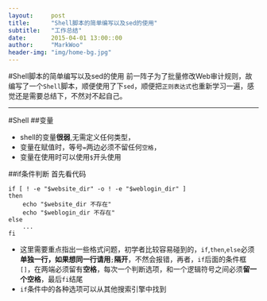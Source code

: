 ```yaml
---
layout:     post
title:      "Shell脚本的简单编写以及sed的使用"
subtitle:   "工作总结"
date:       2015-04-01 13:00::00
author:     "MarkWoo"
header-img: "img/home-bg.jpg"
---
```


#Shell脚本的简单编写以及sed的使用
前一阵子为了批量修改Web审计规则，故编写了一个`Shell`脚本，顺便使用了下`sed`，顺便把`正则表达式`也重新学习一遍，感觉还是需要总结下，不然对不起自己。

---
#Shell
##变量
- shell的变量**很弱**,无需定义任何类型，
- 变量在赋值时，等号`=`两边必须不留任何`空格`，
- 变量在使用时可以使用`$`开头使用

##if条件判断
首先看代码

```shell
if [ ! -e "$website_dir" -o ! -e "$weblogin_dir" ]
then
	echo "$website_dir 不存在"
	echo "$weblogin_dir 不存在"
else
    ...
fi
```

- 这里需要重点指出一些格式问题，初学者比较容易碰到的，`if`,`then`,`else`必须**单独一行，如果想同一行请用**`;`**隔开**，不然会报错，再者，`if`后面的条件框`[]`，在两端必须留有**空格**，每次一个判断选项，和一个逻辑符号之间必须**留一个空格**，最后`fi`结尾
- `if`条件中的各种选项可以从其他搜索引擎中找到

